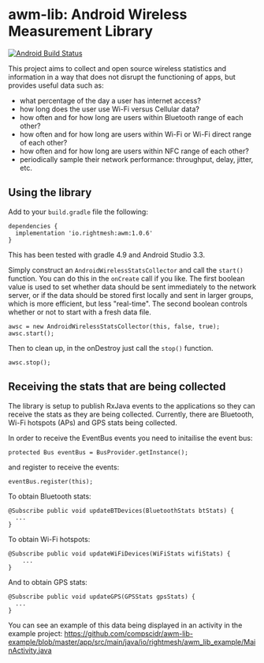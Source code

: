 # awm-lib: Android Wireless Measurement Library
[![Android Build Status](https://travis-ci.com/compscidr/awm-lib.svg?branch=master)](https://travis-ci.com/compscidr/awm-lib?branch=master)

This project aims to collect and open source wireless statistics and information
in a way that does not disrupt the functioning of apps, but provides useful data
such as:

* what percentage of the day a user has internet access?
* how long does the user use Wi-Fi versus Cellular data?
* how often and for how long are users within Bluetooth range of each other?
* how often and for how long are users within Wi-Fi or Wi-Fi direct range of
each other?
* how often and for how long are users within NFC range of each other?
* periodically sample their network performance: throughput, delay, jitter, etc.

## Using the library
Add to your `build.gradle` file the following:
```
dependencies {
  implementation 'io.rightmesh:awm:1.0.6'
}
```
This has been tested with gradle 4.9 and Android Studio 3.3.


Simply construct an `AndroidWirelessStatsCollector` and call the `start()`
function. You can do this in the `onCreate` call if you like. The first boolean value
is used to set whether data should be sent immediately to the network server, or
if the data should be stored first locally and sent in larger groups, which is
more efficient, but less "real-time". The second boolean controls whether or not
to start with a fresh data file.

```
awsc = new AndroidWirelessStatsCollector(this, false, true);
awsc.start();
```

Then to clean up, in the onDestroy just call the `stop()` function.
```
awsc.stop();
```

## Receiving the stats that are being collected
The library is setup to publish RxJava events to the applications so they can
receive the stats as they are being collected. Currently, there are Bluetooth,
Wi-Fi hotspots (APs) and GPS stats being collected.

In order to receive the EventBus events you need to initailise the event bus:
```
protected Bus eventBus = BusProvider.getInstance();
```

and register to receive the events:
```
eventBus.register(this);
```

To obtain Bluetooth stats:
```
@Subscribe public void updateBTDevices(BluetoothStats btStats) {
  ...
}
```

To obtain Wi-Fi hotspots:
```
@Subscribe public void updateWiFiDevices(WiFiStats wifiStats) {
    ...
}
```

And to obtain GPS stats:
```
@Subscribe public void updateGPS(GPSStats gpsStats) {
  ...
}
```

You can see an example of this data being displayed in an activity in the example project:
https://github.com/compscidr/awm-lib-example/blob/master/app/src/main/java/io/rightmesh/awm_lib_example/MainActivity.java

